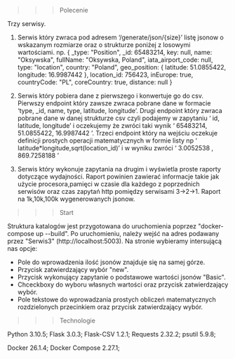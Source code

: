 >>> Polecenie

Trzy serwisy.

1. Serwis który zwraca pod adresem ‘/generate/json/{size}’ listę jsonow o wskazanym rozmiarze
oraz o strukturze poniżej z losowymi wartościami.
np.
{ _type: "Position", _id: 65483214, key: null, name: "Oksywska", fullName: "Oksywska,
Poland", iata_airport_code: null, type: "location", country: "Poland", geo_position:
{ latitude: 51.0855422, longitude: 16.9987442 }, location_id: 756423, inEurope: true,
countryCode: "PL", coreCountry: true, distance: null }

2. Serwis który pobiera dane z pierwszego i konwertuje go do csv. Pierwszy endpoint który
zawsze zwraca pobrane dane w formacie ‘type, _id, name, type, latitude, longitude’. Drugi
endpoint który zwraca pobrane dane w danej strukturze csv czyli podajemy w zapytaniu ‘ id,
latitude, longitude’ i oczekujemy że zwróci taki wynik ‘ 65483214, 51.0855422, 16.9987442 ’.
Trzeci endpoint który na wejściu oczekuje definicji prostych operacji matematycznych w formie
listy np ‘ latitude*longitude,sqrt(location_id)’ i w wyniku zwróci ‘ 3.0052538 , 869.7258188 ’

3. Serwis który wykonuje zapytania na drugim i wyświetla proste raporty dotyczące wydajności.
Raport powinien zawierać informacje takie jak użycie procesora,pamięci w czasie dla każdego z
poprzednich serwisów oraz czas zapytań http pomiędzy serwisami 3->2->1.
Raport na 1k,10k,100k wygenerowanych jsonow.

>>> Start

Struktura katalogów jest przygotowana do uruchomienia poprzez "docker-compose up --build".
Po uruchomieniu, należy wejść na adres podawany przez "Serwis3" (http://localhost:5003).
Na stronie wybieramy intersującą nas opcje:
- Pole do wprowadzenia ilość jsonów znajduje się na samej górze.
- Przycisk zatwierdzający wybór "new".
- Przycisk wykonujący zapytanie o podstawowe wartości jsonów "Basic".
- Chceckboxy do wyboru własnych wartości oraz przycisk zatwierdzający wybór.
- Pole tekstowe do wprowadzania prostych obliczeń matematycznych rozdzielonych przecinkiem oraz przycisk zatwierdzający wybór.

>>> Technologie

Python 3.10.5;
Flask 3.0.3;
Flask-CSV 1.2.1;
Requests 2.32.2;
psutil 5.9.8;

Docker 26.1.4;
Docker Compose 2.27.1;



